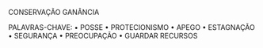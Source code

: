 CONSERVAÇÃO
GANÂNCIA

PALAVRAS-CHAVE:
• POSSE
• PROTECIONISMO
• APEGO
• ESTAGNAÇÃO
• SEGURANÇA
• PREOCUPAÇÃO
• GUARDAR RECURSOS